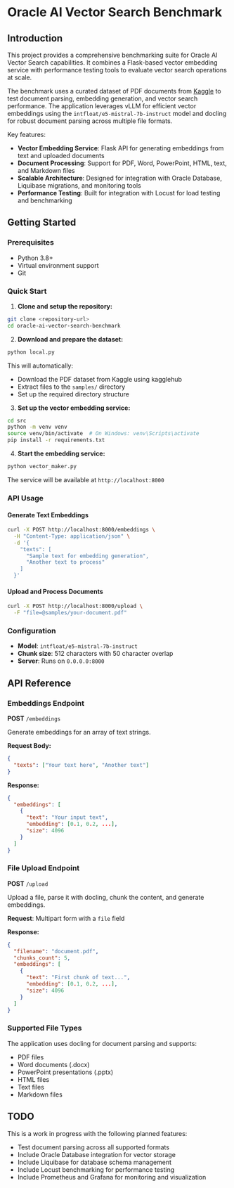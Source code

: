 # Oracle AI Vector Search Benchmark

## Introduction

This project provides a comprehensive benchmarking suite for Oracle AI Vector Search capabilities. It combines a Flask-based vector embedding service with performance testing tools to evaluate vector search operations at scale.

The benchmark uses a curated dataset of PDF documents from [Kaggle](https://www.kaggle.com/datasets/manisha717/dataset-of-pdf-files?resource=download) to test document parsing, embedding generation, and vector search performance. The application leverages vLLM for efficient vector embeddings using the `intfloat/e5-mistral-7b-instruct` model and docling for robust document parsing across multiple file formats.

Key features:
- **Vector Embedding Service**: Flask API for generating embeddings from text and uploaded documents
- **Document Processing**: Support for PDF, Word, PowerPoint, HTML, text, and Markdown files
- **Scalable Architecture**: Designed for integration with Oracle Database, Liquibase migrations, and monitoring tools
- **Performance Testing**: Built for integration with Locust for load testing and benchmarking

## Getting Started

### Prerequisites

- Python 3.8+
- Virtual environment support
- Git

### Quick Start

1. **Clone and setup the repository:**

```bash
git clone <repository-url>
cd oracle-ai-vector-search-benchmark
```

2. **Download and prepare the dataset:**

```bash
python local.py
```

This will automatically:
- Download the PDF dataset from Kaggle using kagglehub
- Extract files to the `samples/` directory
- Set up the required directory structure

3. **Set up the vector embedding service:**

```bash
cd src
python -m venv venv
source venv/bin/activate  # On Windows: venv\Scripts\activate
pip install -r requirements.txt
```

4. **Start the embedding service:**

```bash
python vector_maker.py
```

The service will be available at `http://localhost:8000`

### API Usage

#### Generate Text Embeddings

```bash
curl -X POST http://localhost:8000/embeddings \
  -H "Content-Type: application/json" \
  -d '{
    "texts": [
      "Sample text for embedding generation",
      "Another text to process"
    ]
  }'
```

#### Upload and Process Documents

```bash
curl -X POST http://localhost:8000/upload \
  -F "file=@samples/your-document.pdf"
```

### Configuration

- **Model**: `intfloat/e5-mistral-7b-instruct`
- **Chunk size**: 512 characters with 50 character overlap
- **Server**: Runs on `0.0.0.0:8000`

## API Reference

### Embeddings Endpoint

**POST** `/embeddings`

Generate embeddings for an array of text strings.

**Request Body:**
```json
{
  "texts": ["Your text here", "Another text"]
}
```

**Response:**
```json
{
  "embeddings": [
    {
      "text": "Your input text",
      "embedding": [0.1, 0.2, ...],
      "size": 4096
    }
  ]
}
```

### File Upload Endpoint

**POST** `/upload`

Upload a file, parse it with docling, chunk the content, and generate embeddings.

**Request**: Multipart form with a `file` field

**Response:**
```json
{
  "filename": "document.pdf",
  "chunks_count": 5,
  "embeddings": [
    {
      "text": "First chunk of text...",
      "embedding": [0.1, 0.2, ...],
      "size": 4096
    }
  ]
}
```

### Supported File Types

The application uses docling for document parsing and supports:
- PDF files
- Word documents (.docx)
- PowerPoint presentations (.pptx)
- HTML files
- Text files
- Markdown files

## TODO

This is a work in progress with the following planned features:

- Test document parsing across all supported formats
- Include Oracle Database integration for vector storage
- Include Liquibase for database schema management
- Include Locust benchmarking for performance testing
- Include Prometheus and Grafana for monitoring and visualization